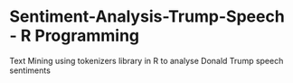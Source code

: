 # Sentiment-Analysis-Trump-Speech - R Programming

Text Mining using tokenizers library in R to analyse Donald Trump speech sentiments

